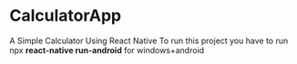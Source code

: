 # CalculatorApp
A Simple Calculator Using React Native
To run this project you have to run npx **react-native run-android** for windows+android
